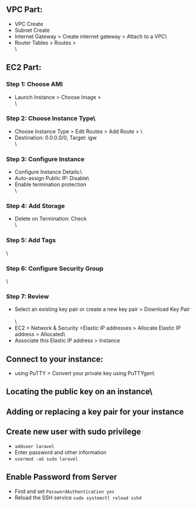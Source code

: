 ## VPC Part:
- VPC Create
- Subnet Create
- Internet Gateway > Create internet gateway > Attach to a VPC\
- Router Tables > Routes > \
\


## EC2 Part:
### Step 1: Choose AMI
- Launch Instance > Choose Image > \
\
### Step 2: Choose Instance Type\
- Choose Instance Type > Edit Routes > Add Route > \
- Destination: 0.0.0.0/0, Target: igw\
\
### Step 3: Configure Instance
- Configure Instance Details:\
- Auto-assign Public IP: Disable\
- Enable termination protection\
\
### Step 4: Add Storage
- Delete on Termination: Check\
\
### Step 5: Add Tags
\
### Step 6: Configure Security Group
\
### Step 7: Review
- Select an existing key pair or create a new key pair > Download Key Pair\
\
\
- EC2 > Network & Security >Elastic IP addresses > Allocate Elastic IP address > Allocated\
- Associate this Elastic IP address > Instance

## Connect to your instance:
- using PuTTY > Convert your private key using PuTTYgen\


## Locating the public key on an instance\


## Adding or replacing a key pair for your instance


## Create new user with sudo privilege
- `adduser laravel`
- Enter password and other information
- `usermod -aG sudo laravel`

## Enable Password from Server
- Find and set `PasswordAuthentication yes`
- Reload the SSH service `sudo systemctl reload sshd`
